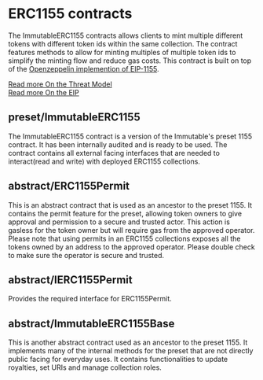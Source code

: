 # ERC1155 contracts

The ImmutableERC1155 contracts allows clients to mint multiple different tokens with different token ids within the same collection. The contract features methods to allow for minting multiples of multiple token ids to simplify the minting flow and reduce gas costs. This contract is built on top of the [Openzeppelin implemention of EIP-1155](https://github.com/OpenZeppelin/openzeppelin-contracts/blob/master/contracts/token/ERC1155/ERC1155.sol).

[Read more On the Threat Model](../../../audits/202312-threat-model-preset-erc1155.md)  
[Read more On the EIP](https://eips.ethereum.org/EIPS/eip-1155)

## preset/ImmutableERC1155

The ImmutableERC1155 contract is a version of the Immutable's preset 1155 contract. It has been internally audited and is ready to be used. The contract contains all external facing interfaces that are needed to interact(read and write) with deployed ERC1155 collections. 

## abstract/ERC1155Permit

This is an abstract contract that is used as an ancestor to the preset 1155. It contains the permit feature for the preset, allowing token owners to give approval and permission to a secure and trusted actor. This action is gasless for the token owner but will require gas from the approved operator. Please note that using permits in an ERC1155 collections exposes all the tokens owned by an address to the approved operator. Please double check to make sure the operator is secure and trusted.

## abstract/IERC1155Permit

Provides the required interface for ERC1155Permit.

## abstract/ImmutableERC1155Base

This is another abstract contract used as an ancestor to the preset 1155. It implements many of the internal methods for the preset that are not directly public facing for everyday uses. It contains functionalities to update royalties, set URIs and manage collection roles.
